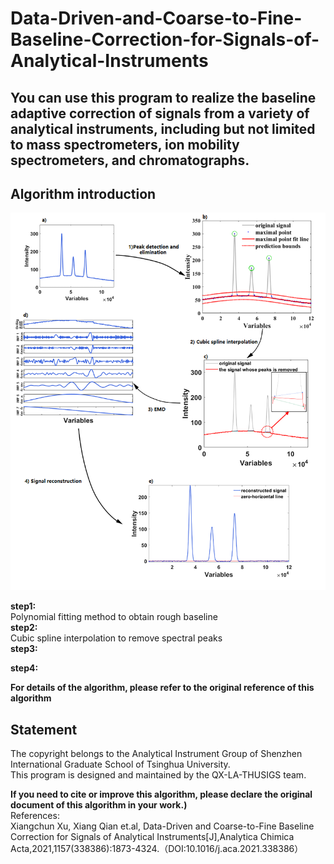 # Data-Driven-and-Coarse-to-Fine-Baseline-Correction-for-Signals-of-Analytical-Instruments
## You can use this program to realize the baseline adaptive correction of signals from a variety of analytical instruments,  including but not limited to mass spectrometers, ion mobility spectrometers, and chromatographs.


## Algorithm introduction
![DD-CF algorithm flow chart](https://github.com/QX-LA-THUSIGS/Data-Driven-and-Coarse-to-Fine-Baseline-Correction-for-Signals-of-Analytical-Instruments/blob/main/picture/flow_chart.png)

__step1:__  
  Polynomial fitting method to obtain rough baseline  
__step2:__    
  Cubic spline interpolation to remove spectral peaks  
__step3:__  

__step4:__   


__For details of the algorithm, please refer to the original reference of this algorithm__  

## Statement

The copyright belongs to the Analytical Instrument Group of Shenzhen International Graduate School of Tsinghua University.  
This program is designed and maintained by the QX-LA-THUSIGS team.  

__If you need to cite or improve this algorithm, please declare the original document of this algorithm in your work.)__  
References:  
Xiangchun Xu, Xiang Qian et.al, Data-Driven and Coarse-to-Fine Baseline Correction for Signals of Analytical Instruments[J],Analytica Chimica Acta,2021,1157(338386):1873-4324.（DOI:10.1016/j.aca.2021.338386）
